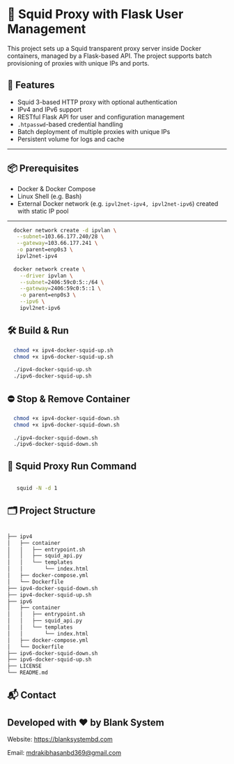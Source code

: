 # 🦑 Squid Proxy with Flask User Management

This project sets up a Squid transparent proxy server inside Docker containers, managed by a Flask-based API. The
project supports batch provisioning of proxies with unique IPs and ports.

## 🚀 Features

- Squid 3-based HTTP proxy with optional authentication
- IPv4 and IPv6 support
- RESTful Flask API for user and configuration management
- `.htpasswd`-based credential handling
- Batch deployment of multiple proxies with unique IPs
- Persistent volume for logs and cache

---

## 📦 Prerequisites

- Docker & Docker Compose
- Linux Shell (e.g. Bash)
- External Docker network (e.g. `ipvl2net-ipv4, ipvl2net-ipv6`) created with static IP pool

---

```bash
  docker network create -d ipvlan \
   --subnet=103.66.177.240/28 \
   --gateway=103.66.177.241 \
   -o parent=enp0s3 \
   ipvl2net-ipv4
   
  docker network create \
    --driver ipvlan \
    --subnet=2406:59c0:5::/64 \
    --gateway=2406:59c0:5::1 \
    -o parent=enp0s3 \
    --ipv6 \
    ipvl2net-ipv6
```

## 🛠️ Build & Run

```bash
  chmod +x ipv4-docker-squid-up.sh
  chmod +x ipv6-docker-squid-up.sh
  
  ./ipv4-docker-squid-up.sh
  ./ipv6-docker-squid-up.sh

```

## ⛔ Stop & Remove Container

```bash
  chmod +x ipv4-docker-squid-down.sh
  chmod +x ipv6-docker-squid-down.sh
  
  ./ipv4-docker-squid-down.sh
  ./ipv6-docker-squid-down.sh
```

## 🔧 Squid Proxy Run Command

```bash

   squid -N -d 1

```

## 🗂️ Project Structure

```bash

├── ipv4
│   ├── container
│   │   ├── entrypoint.sh
│   │   ├── squid_api.py
│   │   └── templates
│   │       └── index.html
│   ├── docker-compose.yml
│   └── Dockerfile
├── ipv4-docker-squid-down.sh
├── ipv4-docker-squid-up.sh
├── ipv6
│   ├── container
│   │   ├── entrypoint.sh
│   │   ├── squid_api.py
│   │   └── templates
│   │       └── index.html
│   ├── docker-compose.yml
│   └── Dockerfile
├── ipv6-docker-squid-down.sh
├── ipv6-docker-squid-up.sh
├── LICENSE
└── README.md

```

## 📬 Contact

## Developed with ❤️ by Blank System

Website: https://blanksystembd.com

Email: mdrakibhasanbd369@gmail.com


